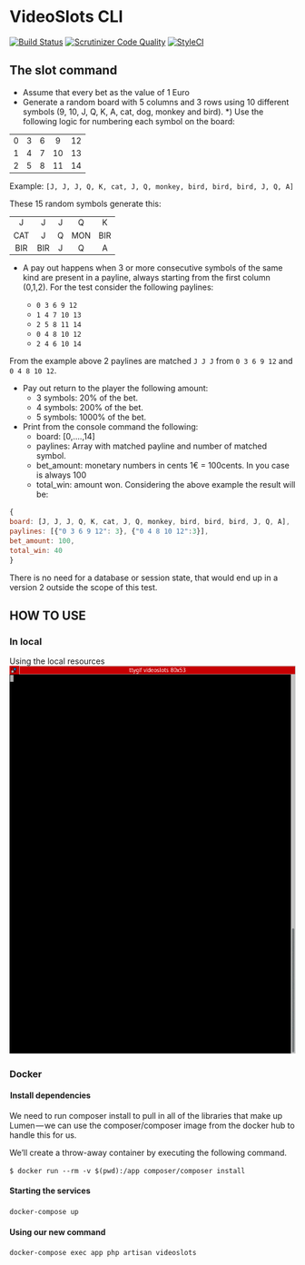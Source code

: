 # VideoSlots CLI

[![Build Status](https://semaphoreci.com/api/v1/aasanchez/virtual-slot-machine/branches/master/badge.svg)](https://semaphoreci.com/aasanchez/virtual-slot-machine)
[![Scrutinizer Code Quality](https://scrutinizer-ci.com/g/aasanchez/virtual-slot-machine/badges/quality-score.png?b=master)](https://scrutinizer-ci.com/g/aasanchez/virtual-slot-machine/?branch=master)
[![StyleCI](https://github.styleci.io/repos/147697837/shield?branch=master)](https://github.styleci.io/repos/147697837)

## The slot command
* Assume that every bet as the value of 1 Euro
* Generate a random board with 5 columns and 3 rows using 10 different symbols (9, 10, J, Q,
K, A, cat, dog, monkey and bird).
*) Use the following logic for numbering each symbol on the board:

|     |     |     |     |     |
|:---:|:---:|:---:|:---:|:---:|
|  0  |  3  |  6  |  9  |  12 |
|  1  |  4  |  7  |  10 |  13 |
|  2  |  5  |  8  |  11 |  14 |


Example: `[J, J, J, Q, K, cat, J, Q, monkey, bird, bird, bird, J, Q, A]`

These 15 random symbols generate this:

|     |     |     |     |     |
|:---:|:---:|:---:|:---:|:---:|
|  J  |  J  |  J  |  Q  |  K  |
| CAT |  J  |  Q  | MON | BIR |
| BIR | BIR |  J  |  Q  |  A  |


* A pay out happens when 3 or more consecutive symbols of the same kind are present in a
payline, always starting from the first column (0,1,2). For the test consider the following
paylines:

  * `0 3 6 9 12`
  * `1 4 7 10 13`
  * `2 5 8 11 14`
  * `0 4 8 10 12`
  * `2 4 6 10 14`

From the example above 2 paylines are matched `J J J` from `0 3 6 9 12` and `0 4 8 10 12`.

* Pay out return to the player the following amount:
  * 3 symbols: 20% of the bet.
  * 4 symbols: 200% of the bet.
  * 5 symbols: 1000% of the bet.
* Print from the console command the following:
  * board: [0,….,14]
  * paylines: Array with matched payline and number of matched symbol.
  * bet_amount: monetary numbers in cents 1€ = 100cents. In you case is always 100
  * total_win: amount won.
Considering the above example the result will be:

```javascript
{
board: [J, J, J, Q, K, cat, J, Q, monkey, bird, bird, bird, J, Q, A],
paylines: [{"0 3 6 9 12": 3}, {"0 4 8 10 12":3}],
bet_amount: 100,
total_win: 40
}
```

There is no need for a database or session state, that would end up in a version 2 outside the
scope of this test.

## HOW TO USE

### In local

Using the local resources
![alt text](docs/tty.gif "How to use")


### Docker

####  Install dependencies

We need to run composer install to pull in all of the libraries that make up Lumen — we can use the composer/composer image from the docker hub to handle this for us.

We’ll create a throw-away container by executing the following command.

``` $ docker run --rm -v $(pwd):/app composer/composer install ```

#### Starting the services

``` docker-compose up ```

#### Using our new command

``` docker-compose exec app php artisan videoslots ``` 